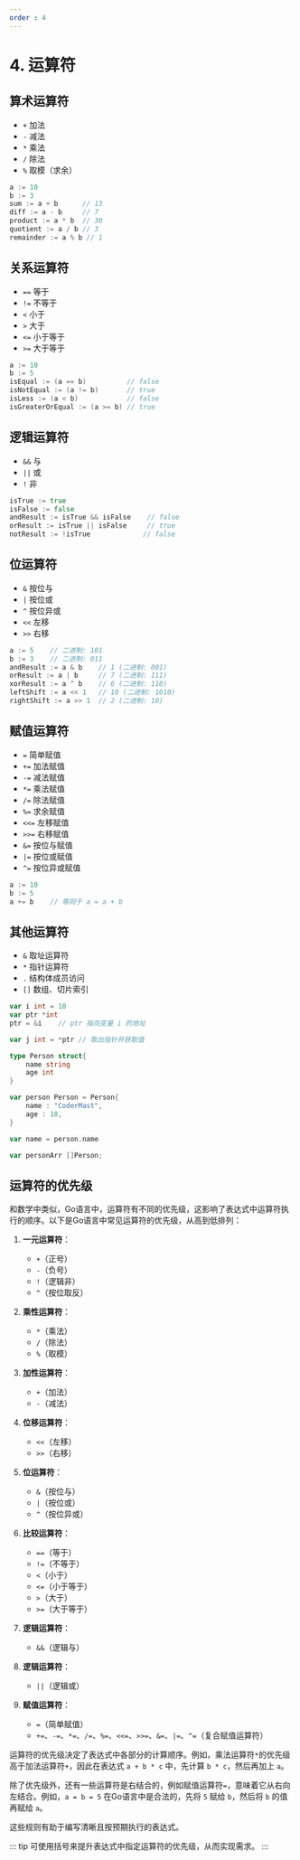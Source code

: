 ```yaml
---
order : 4
---
```

# 4. 运算符

## 算术运算符

- `+` 加法
- `-` 减法
- `*` 乘法
- `/` 除法
- `%` 取模（求余）

```go
a := 10
b := 3
sum := a + b      // 13
diff := a - b     // 7
product := a * b  // 30
quotient := a / b // 3
remainder := a % b // 1
```

## 关系运算符

- `==` 等于
- `!=` 不等于
- `<` 小于
- `>` 大于
- `<=` 小于等于
- `>=` 大于等于

```go
a := 10
b := 5
isEqual := (a == b)          // false
isNotEqual := (a != b)       // true
isLess := (a < b)            // false
isGreaterOrEqual := (a >= b) // true
```

## 逻辑运算符

- `&&` 与
- `||` 或
- `!` 非

```go
isTrue := true
isFalse := false
andResult := isTrue && isFalse    // false
orResult := isTrue || isFalse     // true
notResult := !isTrue             // false
```

## 位运算符

- `&` 按位与
- `|` 按位或
- `^` 按位异或
- `<<` 左移
- `>>` 右移

```go
a := 5    // 二进制: 101
b := 3    // 二进制: 011
andResult := a & b    // 1 (二进制: 001)
orResult := a | b     // 7 (二进制: 111)
xorResult := a ^ b    // 6 (二进制: 110)
leftShift := a << 1   // 10 (二进制: 1010)
rightShift := a >> 1  // 2 (二进制: 10)
```

## 赋值运算符

- `=` 简单赋值
- `+=` 加法赋值
- `-=` 减法赋值
- `*=` 乘法赋值
- `/=` 除法赋值
- `%=` 求余赋值
- `<<=` 左移赋值
- `>>=` 右移赋值
- `&=` 按位与赋值
- `|=` 按位或赋值
- `^=` 按位异或赋值

```go
a := 10
b := 5
a += b    // 等同于 a = a + b
```

## 其他运算符

- `&` 取址运算符
- `*` 指针运算符
- `.` 结构体成员访问
- `[]` 数组、切片索引

```go
var i int = 10
var ptr *int
ptr = &i    // ptr 指向变量 i 的地址

var j int = *ptr // 取出指针并获取值

type Person struct{
    name string
    age int
}

var person Person = Person{
    name : "CoderMast",
    age : 18,
}

var name = person.name

var personArr []Person;
```


## 运算符的优先级

和数学中类似，Go语言中，运算符有不同的优先级，这影响了表达式中运算符执行的顺序。以下是Go语言中常见运算符的优先级，从高到低排列：

1. **一元运算符**：
   - `+`（正号）
   - `-`（负号）
   - `!`（逻辑非）
   - `^`（按位取反）

2. **乘性运算符**：
   - `*`（乘法）
   - `/`（除法）
   - `%`（取模）

3. **加性运算符**：
   - `+`（加法）
   - `-`（减法）

4. **位移运算符**：
   - `<<`（左移）
   - `>>`（右移）

5. **位运算符**：
   - `&`（按位与）
   - `|`（按位或）
   - `^`（按位异或）

6. **比较运算符**：
   - `==`（等于）
   - `!=`（不等于）
   - `<`（小于）
   - `<=`（小于等于）
   - `>`（大于）
   - `>=`（大于等于）

7. **逻辑运算符**：
   - `&&`（逻辑与）

8. **逻辑运算符**：
   - `||`（逻辑或）

9. **赋值运算符**：
   - `=`（简单赋值）
   - `+=`、`-=`、`*=`、`/=`、`%=`、`<<=`、`>>=`、`&=`、`|=`、`^=`（复合赋值运算符）

运算符的优先级决定了表达式中各部分的计算顺序。例如，乘法运算符`*`的优先级高于加法运算符`+`，因此在表达式 `a + b * c` 中，先计算 `b * c`，然后再加上 `a`。

除了优先级外，还有一些运算符是右结合的，例如赋值运算符`=`，意味着它从右向左结合。例如，`a = b = 5` 在Go语言中是合法的，先将 `5` 赋给 `b`，然后将 `b` 的值再赋给 `a`。

这些规则有助于编写清晰且按预期执行的表达式。

::: tip 可使用括号来提升表达式中指定运算符的优先级，从而实现需求。
:::